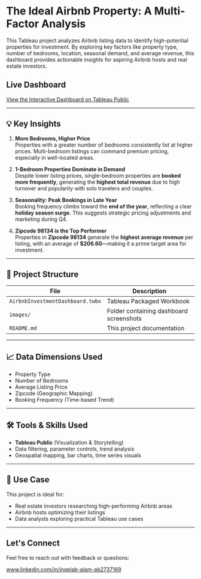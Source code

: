 # The Ideal Airbnb Property: A Multi-Factor Analysis

This Tableau project analyzes Airbnb listing data to identify high-potential properties for investment. By exploring key factors like property type, number of bedrooms, location, seasonal demand, and average revenue, this dashboard provides actionable insights for aspiring Airbnb hosts and real estate investors.


## Live Dashboard

[View the Interactive Dashboard on Tableau Public](https://public.tableau.com/views/AirBnBPriceDashboard_17521598848650/Story1?:language=en-US&:sid=&:redirect=auth&:display_count=n&:origin=viz_share_link)

---

## 💡 Key Insights

1. **More Bedrooms, Higher Price**  
   Properties with a greater number of bedrooms consistently list at higher prices. Multi-bedroom listings can command premium pricing, especially in well-located areas.

2. **1-Bedroom Properties Dominate in Demand**  
   Despite lower listing prices, single-bedroom properties are **booked more frequently**, generating the **highest total revenue** due to high turnover and popularity with solo travelers and couples.

3. **Seasonality: Peak Bookings in Late Year**  
   Booking frequency climbs toward the **end of the year**, reflecting a clear **holiday season surge**. This suggests strategic pricing adjustments and marketing during Q4.

4. **Zipcode 98134 is the Top Performer**  
   Properties in **Zipcode 98134** generate the **highest average revenue** per listing, with an average of **$206.60**—making it a prime target area for investment.

---

## 📁 Project Structure

| File | Description |
|------|-------------|
| `AirbnbInvestmentDashboard.twbx` | Tableau Packaged Workbook |
| `images/` | Folder containing dashboard screenshots |
| `README.md` | This project documentation |

---

## 📈 Data Dimensions Used

- Property Type  
- Number of Bedrooms  
- Average Listing Price  
- Zipcode (Geographic Mapping)  
- Booking Frequency (Time-based Trend)

---

## 🛠️ Tools & Skills Used

- **Tableau Public** (Visualization & Storytelling)  
- Data filtering, parameter controls, trend analysis  
- Geospatial mapping, bar charts, time series visuals  

---

## 📌 Use Case

This project is ideal for:
- Real estate investors researching high-performing Airbnb areas
- Airbnb hosts optimizing their listings
- Data analysts exploring practical Tableau use cases

---

## Let's Connect

Feel free to reach out with feedback or questions:

www.linkedin.com/in/inqelab-alam-ab2737169
